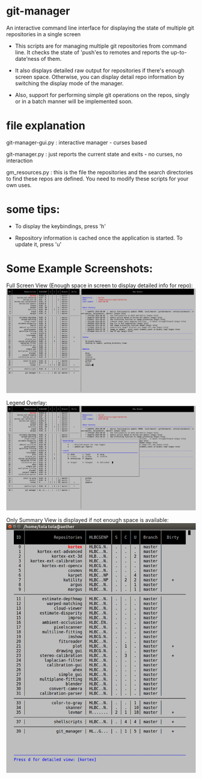git-manager
===========

An interactive command line interface for displaying the state of multiple git
repositories in a single screen

- This scripts are for managing multiple git repositories from command line. It
checks the state of 'push'es to remotes and reports the up-to-date'ness of them.

- It also displays detailed raw output for repositories if there's enough screen
space. Otherwise, you can display detail repo information by switching the
display mode of the manager.

- Also, support for performing simple git operations on the repos, singly or in a
batch manner will be implemented soon.


file explanation
================

git-manager-gui.py : interactive manager - curses based

git-manager.py     : just reports the current state and exits - no curses, no interaction

gm_resources.py : this is the file the repositories and the search directories
                  to find these repos are defined. You need to modify these
                  scripts for your own uses.


some tips:
==========

- To display the keybindings, press 'h'

- Repository information is cached once the application is started. To update it,
  press 'u'



Some Example Screenshots:
=========================

Full Screen View (Enough space in screen to display detailed info for repo):
![Alt text](/imgs/gmscreenshot.png?raw=true "Screenshot for Full Screen Mode")

Legend Overlay:
![Alt text](/imgs/gm-legend.png?raw=true "Legend Overlay")

Only Summary View is displayed if not enough space is available:
![Alt text](/imgs/gm-master-view.png?raw=true "Single View")


